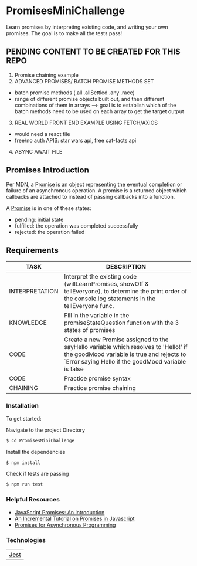 # PromisesMiniChallenge

Learn promises by interpreting existing code, and writing your own promises. The goal is to make all the tests pass!

## PENDING CONTENT TO BE CREATED FOR THIS REPO

1. Promise chaining example
2. ADVANCED PROMISES/ BATCH PROMISE METHODS SET

- batch promise methods (.all .allSettled .any .race)
- range of different promise objects built out, and then different combinations of them in arrays --> goal is to establish which of the batch methods need to be used on each array to get the target output

3. REAL WORLD FRONT END EXAMPLE USING FETCH/AXIOS

- would need a react file
- free/no auth APIS: star wars api, free cat-facts api

4. ASYNC AWAIT FILE

## Promises Introduction

Per MDN, a <a href="https://developer.mozilla.org/en-US/docs/Web/JavaScript/Guide/Using_promises">Promise</a> is an object representing the eventual completion or failure of an asynchronous operation. A promise is a returned object which callbacks are attached to instead of passing callbacks into a function.

A <a href="https://developer.mozilla.org/en-US/docs/Web/JavaScript/Reference/Global_Objects/Promise">Promise</a> is in one of these states:

- pending: initial state
- fulfilled: the operation was completed successfully
- rejected: the operation failed

## Requirements

| TASK           | DESCRIPTION                                                                                                                                                                             |
| -------------- | --------------------------------------------------------------------------------------------------------------------------------------------------------------------------------------- |
| INTERPRETATION | Interpret the existing code (willLearnPromises, showOff & tellEveryone), to determine the print order of the console.log statements in the tellEveryone func.                           |
| KNOWLEDGE      | Fill in the variable in the promiseStateQuestion function with the 3 states of promises                                                                                                 |
| CODE           | Create a new Promise assigned to the sayHello variable which resolves to 'Hello!' if the goodMood variable is true and rejects to `Error saying Hello if the goodMood variable is false |
| CODE           | Practice promise syntax                                                                                                                                                                 |
| CHAINING       | Practice promise chaining                                                                                                                                                               |

### Installation

To get started:

Navigate to the project Directory

```sh
$ cd PromisesMiniChallenge
```

Install the dependencies

```sh
$ npm install
```

Check if tests are passing

```sh
$ npm run test
```

### Helpful Resources

- <a href="https://web.dev/promises/">JavaScript Promises: An Introduction</a>
- <a href="https://www.sohamkamani.com/blog/2016/08/28/incremenal-tutorial-to-promises/">An Incremental Tutorial on Promises in Javascript</a>
- <a href="https://exploringjs.com/es6/ch_promises.html">Promises for Asynchronous Programming</a>

### Technologies

<table style="width:50%">
  <tr>
    <td><a href="https://jestjs.io/">Jest</a></td>
  </tr>
</table>
